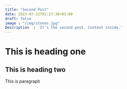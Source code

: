 ```yaml
---
title: "Second Post"
date: 2023-07-21T01:27:38+03:00
draft: false
image : "/img/stones.jpg"
Description  : 'It’s the second post. Content inside.'
---
```


# This is heading one
## This is heading two

This is paragraph